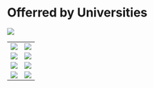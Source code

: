 # Offerred by Universities 

![](https://68.media.tumblr.com/92a71d62ace9940f8ddd540400444fc4/tumblr_inline_mppo32jFBC1qz4rgp.png)

| | |
|-|-|
|![](https://www.freepnglogos.com/uploads/ibm-logo-png/ibm-logo-png-transparent-svg-vector-bie-supply-3.png)|![](https://encrypted-tbn0.gstatic.com/images?q=tbn%3AANd9GcQyatrPz-oyDTfAl62ZC0uZ4nDykouzPEj4RA&usqp=CAU)|
|![](https://aoma.ca/wp-content/uploads/2018/05/rice-university-logo.jpg)| ![](https://brand.umich.edu/assets/brand/style-guide/logo-guidelines/U-M_Logo-Hex.png)|
|![](https://cdn.freebiesupply.com/logos/thumbs/2x/northwestern-university-logo.png)| ![](https://i.pinimg.com/originals/55/3a/c0/553ac0070b68643ea75d7054313d27ab.jpg)|
|![](https://www.shorttermprograms.com/images/cache/600_by_314/uploads/institution-logos/university-of-pennsylvania.png) | ![](https://www.engagespark.com/wp-content/uploads/2019/06/JHU-Blurb-logo.png)|